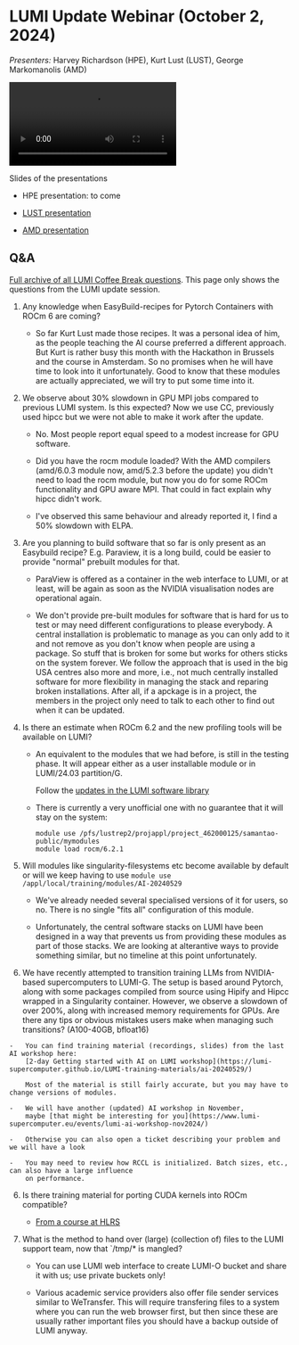 # LUMI Update Webinar (October 2, 2024)

*Presenters:* Harvey Richardson (HPE), Kurt Lust (LUST), George Markomanolis (AMD)

<video src="https://462000265.lumidata.eu/user-coffee-breaks/recordings/20241002-user-coffee-break-LUMI-update.mp4" controls="controls">
</video>

Slides of the presentations

-   HPE presentation: to come

-   [LUST presentation](https://462000265.lumidata.eu/user-coffee-breaks/files/20241002-user-coffe-break-LUMI-update-LUST.pdf)

-   [AMD presentation](https://462000265.lumidata.eu/user-coffee-breaks/files/20241002-user-coffe-break-LUMI-update-AMD.pdf)


## Q&A

[Full archive of all LUMI Coffee Break questions](https://hackmd.io/@lust/coffeearchive#). This page only shows the 
questions from the LUMI update session.


1.  Any knowledge when EasyBuild-recipes for Pytorch Containers with ROCm 6 are coming?

    -   So far Kurt Lust made those recipes. It was a personal idea of him, as the people 
        teaching the AI course preferred a different approach. But Kurt is rather busy this month 
        with the Hackathon in Brussels and the course in Amsterdam. 
        So no promises when he will have time to look into it unfortunately. 
        Good to know that these modules are actually appreciated, we will try to put some time into it.

2.  We observe about 30% slowdown in GPU MPI jobs compared to previous LUMI system. 
    Is this expected? Now we use CC, previously used hipcc but we were not able to make 
    it work after the update.
  
    -   No. Most people report equal speed to a modest increase for GPU software.
 
    -   Did you have the rocm module loaded? With the AMD compilers (amd/6.0.3 module now, amd/5.2.3 before the update) you didn't need to load the rocm module, but now you do for some ROCm functionality and GPU aware MPI. That could in fact explain why hipcc didn't work.

    -   I've observed this same behaviour and already reported it, I find a 50% slowdown with ELPA.



3.  Are you planning to build software that so far is only present as an Easybuild recipe? 
    E.g. Paraview, it is a long build, could be easier to provide "normal" prebuilt modules for that.

    -   ParaView is offered as a container in the web interface to LUMI, or at least, 
        will be again as soon as the NVIDIA visualisation nodes are operational again.

    -   We don't provide pre-built modules for software that is hard for us to test or 
        may need different configurations to please everybody. A central installation is 
        problematic to manage as you can only add to it and not remove as you don't know when 
        people are using a package. So stuff that is broken for some but works for others 
        sticks on the system forever. We follow the approach that is used in the big USA 
        centres also more and more, i.e., not much centrally installed software for more 
        flexibility in managing the stack and reparing broken installations. After all, 
        if a apckage is in a project, the members in the project only need to talk to 
        each other to find out when it can be updated.

4. Is there an estimate when ROCm 6.2 and the new profiling tools will be available on LUMI?

    -   An equivalent to the modules that we had before, is still in the testing phase.
        It will appear either as a user installable module or in LUMI/24.03 partition/G.

        Follow the [updates in the LUMI software library](https://lumi-supercomputer.github.io/LUMI-EasyBuild-docs/whats_new/)

    -   There is currently a very unofficial one with no guarantee that it will stay on the system:
  
        ```
        module use /pfs/lustrep2/projappl/project_462000125/samantao-public/mymodules
        module load rocm/6.2.1
        ```

5.  Will modules like singularity-filesystems etc become available by default or will we 
    keep having to use `module use /appl/local/training/modules/AI-20240529`

    -   We've already needed several specialised versions of it for users, so no. 
        There is no single "fits all" configuration of this module.

    -   Unfortunately, the central software stacks on LUMI have been designed in a way that 
        prevents us from providing these modules as part of those stacks. We are looking at 
        alterantive ways to provide something similar, but no timeline at this point unfortunately.

6.   We have recently attempted to transition training LLMs from NVIDIA-based supercomputers to LUMI-G. 
     The setup is based around Pytorch, along with some packages compiled from source using Hipify and 
     Hipcc wrapped in a Singularity container. However, we observe a slowdown of over 200%, 
     along with increased memory requirements for GPUs. Are there any tips or obvious mistakes 
     users make when managing such transitions? (A100-40GB, bfloat16)

    -   You can find training material (recordings, slides) from the last AI workshop here: 
        [2-day Getting started with AI on LUMI workshop](https://lumi-supercomputer.github.io/LUMI-training-materials/ai-20240529/)

        Most of the material is still fairly accurate, but you may have to change versions of modules.

    -   We will have another (updated) AI workshop in November, 
        maybe [that might be interesting for you](https://www.lumi-supercomputer.eu/events/lumi-ai-workshop-nov2024/)

    -   Otherwise you can also open a ticket describing your problem and we will have a look

    -   You may need to review how RCCL is initialized. Batch sizes, etc., can also have a large influence
        on performance.

6.  Is there training material for porting CUDA kernels into ROCm compatible?

    - [From a course at HLRS](https://fs.hlrs.de/projects/par/events/2024/GPU-AMD/day2/07.%20Porting%20Applications%20to%20HIP%20-%20Local.pdf#:~:text=%E2%80%A2%20Hipify-perl%20and%20hipify-clang%20can%20both)

8.  What is the method to hand over (large) (collection of) files to the LUMI support team, now that `/tmp/* is mangled?
 
    -   You can use LUMI web interface to create LUMI-O bucket and share it with us; use private buckets only!

    -   Various academic service providers also offer file sender services similar to WeTransfer. This will require
        transfering files to a system where you can run the web browser first, but then since these are usually
        rather important files you should have a backup outside of LUMI anyway.
